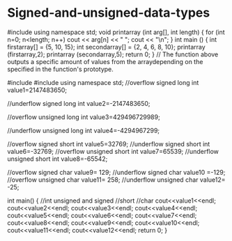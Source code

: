 # Signed-and-unsigned-data-types
#include <iostream>
using namespace std;
void printarray (int arg[], int length) {
for (int n=0; n<length; n++)
cout << arg[n] << " "; cout << "\n";
}
int main ()
{
int firstarray[] = {5, 10, 15};
int secondarray[] = {2, 4, 6, 8, 10};
printarray (firstarray,2);
printarray (secondarray,5);
return 0;
}
// The function above outputs a specific amount of values from the arraydepending on the specified in the function's prototype.



#include <iostream>
#include <cmath>
using namespace std;
//overflow
 signed long int value1=2147483650;
 
//underflow
 signed long  int value2=-2147483650;
 
 //overflow
 unsigned long int value3=429496729989;

//underflow
unsigned long int value4=-4294967299;

//overflow
signed short int value5=32769;
//underflow
signed short int value6=-32769;
//overflow
unsigned short int value7=65539;
//underflow
 unsigned short int value8=-65542;
 
 
//overflow
 signed char value9= 129;
 //underflow
 signed char value10 =-129;
 //overflow
 unsigned char value11= 258;
 //underflow
 unsigned char value12= -25;
 
 int main()
{
	//int unsigned and signed 
	//short
	//char
  cout<<value1<<endl;
  cout<<value2<<endl;
  cout<<value3<<endl;
  cout<<value4<<endl;
  cout<<value5<<endl;
  cout<<value6<<endl;
  cout<<value7<<endl;
  cout<<value8<<endl;
  cout<<value9<<endl;
  cout<<value10<<endl;
  cout<<value11<<endl;
  cout<<value12<<endl;
  return 0;
  }
